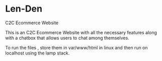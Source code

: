 # Len-Den
C2C Ecommerce Website

This is an C2C Ecommerce Website with all the necessary features along with a chatbox that allows users to chat among themselves. 

To run the files , store them in var/www/html in linux and then run on localhost using the lamp stack.

